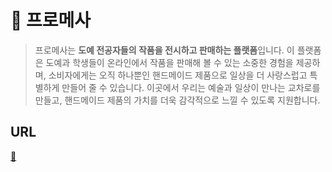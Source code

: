 # 🍶 프로메사

> 프로메사는 **도예 전공자들의 작품을 전시하고 판매하는 플랫폼**입니다. 이 플랫폼은 도예과 학생들이 온라인에서 작품을 판매해 볼 수 있는 소중한 경험을 제공하며, 소비자에게는 오직 하나뿐인 핸드메이드 제품으로 일상을 더 사랑스럽고 특별하게 만들어 줄 수 있습니다. 이곳에서 우리는 예술과 일상이 만나는 교차로를 만들고, 핸드메이드 제품의 가치를 더욱 감각적으로 느낄 수 있도록 지원합니다.

## URL

[🔗](https://ceos-promesa.vercel.app)
